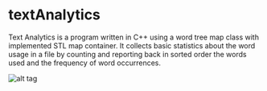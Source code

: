 # textAnalytics
Text Analytics is a program written in C++ using a word tree map class with implemented STL map container. It collects basic statistics about the word usage in a file by counting and reporting back in sorted order the words used and the frequency of word occurrences.

![alt tag](http://i.imgur.com/Ab2h3Rq.jpg)
